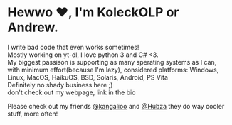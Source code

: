 <h1>Hewwo ❤️, I'm KoleckOLP or Andrew.</h1>
<p>
I write bad code that even works sometimes!<br>
Mostly working on yt-dl, I love python 3 and C# <3.<br>
My biggest passison is supporting as many sperating systems as I can,<br>
with minimum effort(because I'm lazy), considered platforms:
Windows, Linux, MacOS, HaikuOS, BSD, Solaris, Android, PS Vita<br>
Definitely no shady business here ;)<br>
don't check out my webpage, link in the bio<br>
</p>

Please check out my friends <a href="https://github.com/kangalioo">@kangalioo</a> and <a href="https://github.com/Hubza">@Hubza</a> they do way cooler stuff, more often!
